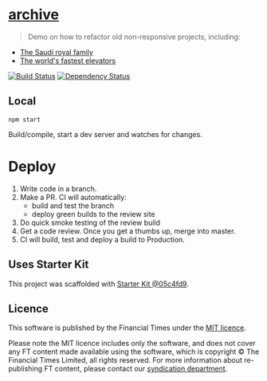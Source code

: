 # [archive](https://ig.ft.com/archive)

> Demo on how to refactor old non-responsive projects, including:

* [The Saudi royal family](https://ig.ft.com/saudi-arabia-royal-family-tree/)
* [The world's fastest elevators](https://ig.ft.com/worlds-fastest-lifts/)

[![Build Status][circle-image]][circle-url] [![Dependency Status][devdeps-image]][devdeps-url]

## Local

```
npm start
```

Build/compile, start a dev server and watches for changes.

# Deploy

1. Write code in a branch.
2. Make a PR. CI will automatically:
    * build and test the branch
    * deploy green builds to the review site
3. Do quick smoke testing of the review build
4. Get a code review. Once you get a thumbs up, merge into master.
5. CI will build, test and deploy a build to Production.


## Uses Starter Kit

This project was scaffolded with [Starter Kit @05c4fd9](https://github.com/ft-interactive/starter-kit/tree/05c4fd9).

## Licence
This software is published by the Financial Times under the [MIT licence](http://opensource.org/licenses/MIT).

Please note the MIT licence includes only the software, and does not cover any FT content made available using the software, which is copyright &copy; The Financial Times Limited, all rights reserved. For more information about re-publishing FT content, please contact our [syndication department](http://syndication.ft.com/).

<!-- badge URLs -->
[circle-url]: https://circleci.com/gh/ft-interactive/archive
[circle-image]: https://circleci.com/gh/ft-interactive/archive/tree/master.svg?style=shield

[devdeps-url]: https://david-dm.org/ft-interactive/archive#info=devDependencies
[devdeps-image]: https://img.shields.io/david/dev/ft-interactive/archive.svg?style=flat-square
